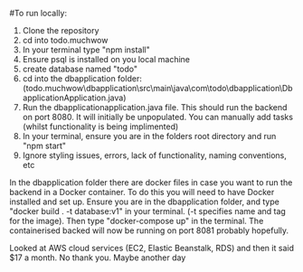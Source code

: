 #To run locally:

1. Clone the repository
2. cd into todo.muchwow
3. In your terminal type "npm install"
4. Ensure psql is installed on you local machine
5. create database named "todo"
6. cd into the dbapplication folder: (todo.muchwow\dbapplication\src\main\java\com\todo\dbapplication\DbapplicationApplication.java)
7. Run the dbapplicationapplication.java file. This should run the backend on port 8080. It will initially be unpopulated. You can manually add tasks (whilst functionality is being implimented)
8. In your terminal, ensure you are in the folders root directory and run "npm start"
9. Ignore styling issues, errors, lack of functionality, naming conventions, etc

In the dbapplication folder there are docker files in case you want to run the backend in a Docker container. To do this you will need to have Docker installed and set up.
Ensure you are in the dbapplication folder, and type "docker build . -t database:v1" in your terminal. (-t specifies name and tag for the image).
Then type "docker-compose up" in the terminal.
The containerised backed will now be running on port 8081 probably hopefully.

Looked at AWS cloud services (EC2, Elastic Beanstalk, RDS) and then it said $17 a month. No thank you. Maybe another day